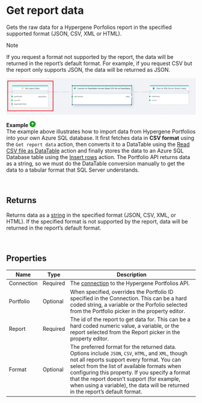 # Get report data

Gets the raw data for a Hypergene Porfolios report in the specified supported format (JSON, CSV, XML or HTML).

> [!NOTE]
> If you request a format not supported by the report, the data will be returned in the report’s default format. For example, if you request CSV but the report only supports JSON, the data will be returned as JSON.

![img](/images/flow/portfolio-get-report-data.png)  

**Example** ![img](../../../../images/strz.jpg)  
The example above illustrates how to import data from Hypergene Portfolios into your own Azure SQL database. It first fetches data in **CSV format** using the `Get report data` action, then converts it to a DataTable using the [Read CSV file as DataTable](../csv/read-csv-file-as-datatable.md) action and finally stores the data to an Azure SQL Database table using the [Insert rows](../sql-server/insert-data.md) action. The Portfolio API returns data as a string, so we must do the DataTable conversion manually to get the data to a tabular format that SQL Server understands.

<br/>

## Returns
Returns data as a [string](https://learn.microsoft.com/en-us/dotnet/api/system.string) in the specified format (JSON, CSV, XML, or HTML). If the specified format is not supported by the report, data will be returned in the report’s default format.  

<br/>

## Properties
| Name              |  Type             | Description                      |
|-------------------|-------------------|----------------------------------|
| Connection        | Required          | The [connection](./connection.md) to the Hypergene Portfolios API. |
| Portfolio         | Optional          | When specified, overrides the Portfolio ID specified in the Connection. This can be a hard coded string, a variable or the Porfolio selected from the Portfolio picker in the property editor.  |
| Report            | Required          | The id of the report to get data for. This can be a hard coded numeric value, a variable, or the report selected from the Report picker in the property editor. |
| Format            | Optional          | The preferred format for the returned data. Options include `JSON`, `CSV`, `HTML`, and `XML`, though not all reports support every format. You can select from the list of available formats when configuring this property. If you specify a format that the report doesn’t support (for example, when using a variable), the data will be returned in the report’s default format. |